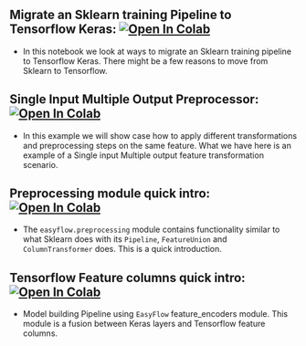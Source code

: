 ## Migrate an Sklearn training Pipeline to Tensorflow Keras: [![Open In Colab](https://colab.research.google.com/assets/colab-badge.svg)](https://colab.research.google.com/github/fernandonieuwveldt/easyflow/blob/develop/examples/migrating_from_sklearn_to_keras/migrate_sklearn_pipeline.ipynb)
* In this notebook we look at ways to migrate an Sklearn training pipeline to Tensorflow Keras. There might be a few reasons to move from Sklearn to Tensorflow.


## Single Input Multiple Output Preprocessor: [![Open In Colab](https://colab.research.google.com/assets/colab-badge.svg)](https://colab.research.google.com/github/fernandonieuwveldt/easyflow/blob/develop/examples/single_input_multiple_output/single_input_multiple_output_preprocessor.ipynb)
* In this example we will show case how to apply different transformations and preprocessing steps on the same feature. What we have here is an example of a Single input Multiple output feature transformation scenario.


## Preprocessing module quick intro: [![Open In Colab](https://colab.research.google.com/assets/colab-badge.svg)](https://colab.research.google.com/github/fernandonieuwveldt/easyflow/blob/develop/examples/preprocessing_example/preprocessing_example.ipynb)
* The `easyflow.preprocessing` module contains functionality similar to what Sklearn does with its `Pipeline`, `FeatureUnion` and `ColumnTransformer` does. This is a quick introduction.


## Tensorflow Feature columns quick intro: [![Open In Colab](https://colab.research.google.com/assets/colab-badge.svg)](https://colab.research.google.com/github/fernandonieuwveldt/easyflow/blob/develop/examples/feature_column_demo/feature_column_example.ipynb)
*  Model building Pipeline using `EasyFlow` feature_encoders module. This module is a fusion between Keras layers and Tensorflow feature columns.